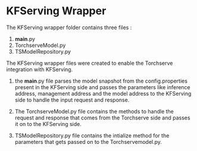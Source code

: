 # KFServing Wrapper

The KFServing wrapper folder contains three files :

1) __main__.py
2) TorchserveModel.py
3) TSModelRepository.py

The KFServing wrapper files were created to enable the Torchserve integration with KFServing. 

1) the __main__.py file parses the model snapshot from the config.properties present in the KFServing side and passes the parameters like inference address, management address and the model address to the KFServing side to handle the input request and response. 


2) The TorchserveModel.py file contains the methods to handle the request and response that comes from the Torchserve side and passes it on to the KFServing side.

3) TSModelRepository.py file contains the intialize method for the parameters that gets passed on to the Torchservemodel.py. 


